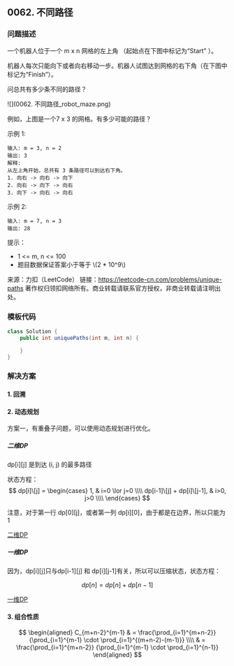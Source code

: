 <script src="https://cdn.bootcss.com/mathjax/2.7.7/MathJax.js?config=TeX-AMS-MML_HTMLorMML"></script>

## 0062. 不同路径

### 问题描述

一个机器人位于一个 m x n 网格的左上角 （起始点在下图中标记为“Start” ）。

机器人每次只能向下或者向右移动一步。机器人试图达到网格的右下角（在下图中标记为“Finish”）。

问总共有多少条不同的路径？

![](0062. 不同路径_robot_maze.png)

例如，上图是一个7 x 3 的网格。有多少可能的路径？


示例 1:

```
输入: m = 3, n = 2
输出: 3
解释:
从左上角开始，总共有 3 条路径可以到达右下角。
1. 向右 -> 向右 -> 向下
2. 向右 -> 向下 -> 向右
3. 向下 -> 向右 -> 向右
```

示例 2:

```
输入: m = 7, n = 3
输出: 28
```

提示：

* 1 <= m, n <= 100
* 题目数据保证答案小于等于 \\(2 \* 10^9\\)

来源：力扣（LeetCode）
链接：https://leetcode-cn.com/problems/unique-paths
著作权归领扣网络所有。商业转载请联系官方授权，非商业转载请注明出处。

### 模板代码

``` java
class Solution {
    public int uniquePaths(int m, int n) {

    }
}
```

### 解决方案

#### 1. 回溯

#### 2. 动态规划

方案一，有重叠子问题，可以使用动态规划进行优化。

##### 二维DP

dp[i]\[j] 是到达 (i, j) 的最多路径

状态方程：
$$
dp[i]\[j] = 
\begin{cases}
1,	& i=0 \lor j=0 \\\\
dp[i-1]\[j] + dp[i]\[j-1], & i>0, j>0 \\\\
\end{cases}
$$

注意，对于第一行 dp[0]\[j]，或者第一列 dp[i]\[0]，由于都是在边界，所以只能为 1

[二维DP](qu0062/solu1/Solution.java)

##### 一维DP

因为，dp[i]\[j]只与dp[i-1]\[j] 和 dp[i]\[j-1]有关，所以可以压缩状态，状态方程：

$$
dp[n] = dp[n] + dp[n-1]
$$

[一维DP](qu0062/solu1/Solution.java)

#### 3. 组合性质

$$
\begin{aligned}
C_{m+n-2}^{m-1} 
& = \frac{\prod_{i=1}^{m+n-2}} {\prod_{i=1}^{m-1} \cdot \prod_{i=1}^{(m+n-2)-(m-1)}} \\\\
& = \frac{\prod_{i=1}^{m+n-2}} {\prod_{i=1}^{m-1} \cdot \prod_{i=1}^{n-1}}
\end{aligned}
$$​